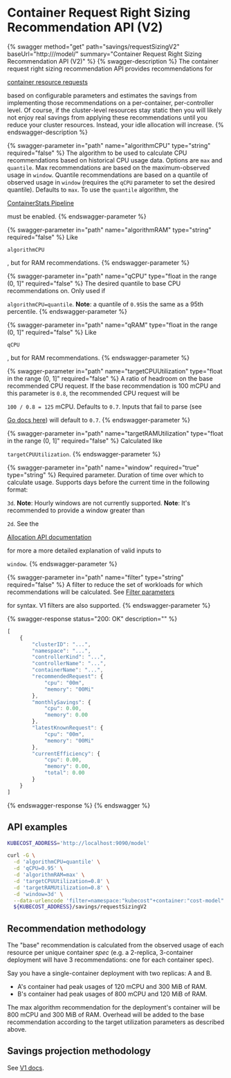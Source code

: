 # Container Request Right Sizing Recommendation API (V2)

{% swagger method="get" path="savings/requestSizingV2" baseUrl="http://<kubecost-address>/model/" summary="Container Request Right Sizing Recommendation API (V2)" %}
{% swagger-description %}
The container request right sizing recommendation API provides recommendations for

[container resource requests](https://kubernetes.io/docs/concepts/configuration/manage-resources-containers/)

based on configurable parameters and estimates the savings from implementing those recommendations on a per-container, per-controller level. Of course, if the cluster-level resources stay static then you will likely not enjoy real savings from applying these recommendations until you reduce your cluster resources. Instead, your idle allocation will increase.
{% endswagger-description %}

{% swagger-parameter in="path" name="algorithmCPU" type="string" required="false" %}
The algorithm to be used to calculate CPU recommendations based on historical CPU usage data. Options are `max` and `quantile`. Max recommendations are based on the maximum-observed usage in `window`. Quantile recommendations are based on a quantile of observed usage in `window` (requires the `qCPU` parameter to set the desired quantile). Defaults to `max`. To use the `quantile` algorithm, the

[ContainerStats Pipeline](containerstats-pipeline.md)

must be enabled.
{% endswagger-parameter %}

{% swagger-parameter in="path" name="algorithmRAM" type="string" required="false" %}
Like 

`algorithmCPU`

, but for RAM recommendations.
{% endswagger-parameter %}

{% swagger-parameter in="path" name="qCPU" type="float in the range (0, 1]" required="false" %}
The desired quantile to base CPU recommendations on. Only used if

`algorithmCPU=quantile`. **Note**: a quantile of `0.95`is the same as a 95th percentile.
{% endswagger-parameter %}

{% swagger-parameter in="path" name="qRAM" type="float in the range (0, 1]" required="false" %}
Like 

`qCPU`

, but for RAM recommendations.
{% endswagger-parameter %}

{% swagger-parameter in="path" name="targetCPUUtilization" type="float in the range (0, 1]" required="false" %}
A ratio of headroom on the base recommended CPU request. If the base recommendation is 100 mCPU and this parameter is `0.8`, the recommended CPU request will be

`100 / 0.8 = 125` mCPU. Defaults to `0.7`. Inputs that fail to parse (see

[Go docs here](https://pkg.go.dev/strconv#ParseFloat)) will default to `0.7`.
{% endswagger-parameter %}

{% swagger-parameter in="path" name="targetRAMUtilization" type="float in the range (0, 1]" required="false" %}
Calculated like

`targetCPUUtilization`.
{% endswagger-parameter %}

{% swagger-parameter in="path" name="window" required="true" type="string" %}
Required parameter. Duration of time over which to calculate usage. Supports days before the current time in the following format:

`3d`. **Note**: Hourly windows are not currently supported. **Note**: It's recommended to provide a window greater than

`2d`. See the

[Allocation API documentation](allocation.md)

for more a more detailed explanation of valid inputs to

`window`.
{% endswagger-parameter %}

{% swagger-parameter in="path" name="filter" type="string" required="false" %}
A filter to reduce the set of workloads for which recommendations will be calculated. See [Filter parameters](filters-api.md)

for syntax. V1 filters are also supported.
{% endswagger-parameter %}

{% swagger-response status="200: OK" description="" %}
```javascript
[
    {
        "clusterID": "...",
        "namespace": "...",
        "controllerKind": "...",
        "controllerName": "...",
        "containerName": "...",
        "recommendedRequest": {
            "cpu": "00m",
            "memory": "00Mi"
        },
        "monthlySavings": {
            "cpu": 0.00,
            "memory": 0.00
        },
        "latestKnownRequest": {
            "cpu": "00m",
            "memory": "00Mi"
        },
        "currentEfficiency": {
            "cpu": 0.00,
            "memory": 0.00,
            "total": 0.00
        }
    }
]
```
{% endswagger-response %}
{% endswagger %}

## API examples

```bash
KUBECOST_ADDRESS='http://localhost:9090/model'

curl -G \
  -d 'algorithmCPU=quantile' \
  -d 'qCPU=0.95' \
  -d 'algorithmRAM=max' \
  -d 'targetCPUUtilization=0.8' \
  -d 'targetRAMUtilization=0.8' \
  -d 'window=3d' \
  --data-urlencode 'filter=namespace:"kubecost"+container:"cost-model"' \
  ${KUBECOST_ADDRESS}/savings/requestSizingV2
```

## Recommendation methodology

The "base" recommendation is calculated from the observed usage of each resource per unique container _spec_ (e.g. a 2-replica, 3-container deployment will have 3 recommendations: one for each container spec).

Say you have a single-container deployment with two replicas: A and B.

* A's container had peak usages of 120 mCPU and 300 MiB of RAM.
* B's container had peak usages of 800 mCPU and 120 MiB of RAM.

The max algorithm recommendation for the deployment's container will be 800 mCPU and 300 MiB of RAM. Overhead will be added to the base recommendation according to the target utilization parameters as described above.

## Savings projection methodology

See [V1 docs](https://docs.kubecost.com/apis/deprecated-apis/api-request-right-sizing).
